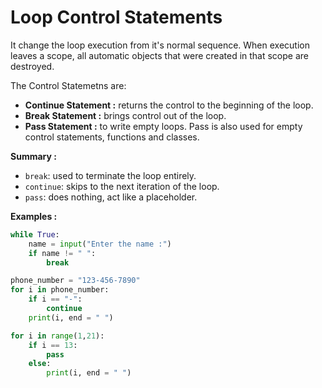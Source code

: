 # **Loop Control Statements**

It change the loop execution from it's normal sequence. When execution leaves a scope, all automatic objects that were created in that scope are destroyed. 

The Control Statemetns are:
* **Continue Statement :** returns the control to the beginning of the loop.
* **Break Statement :** brings control out of the loop.
* **Pass Statement :** to write empty loops. Pass is also used for empty control statements, functions and classes.

**Summary :**
* `break`: used to terminate the loop entirely.
* `continue`: skips to the next iteration of the loop.
* `pass`: does nothing, act like a placeholder.

**Examples :**

```py
while True:
    name = input("Enter the name :")
    if name != " ":
        break
```

```py
phone_number = "123-456-7890"
for i in phone_number:
    if i == "-":
        continue
    print(i, end = " ")
```

```py
for i in range(1,21):
    if i == 13:
        pass
    else:
        print(i, end = " ")
```



